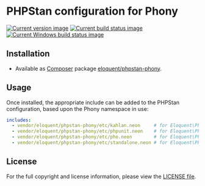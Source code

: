# PHPStan configuration for Phony

[![Current version image][version-image]][current version]
[![Current build status image][build-image]][current build status]
[![Current Windows build status image][windows-build-image]][current windows build status]

[build-image]: https://img.shields.io/travis/eloquent/phpstan-phony/master.svg?style=flat-square "Current build status for the master branch"
[current build status]: https://travis-ci.org/eloquent/phpstan-phony
[current version]: https://packagist.org/packages/eloquent/phpstan-phony
[current windows build status]: https://ci.appveyor.com/project/eloquent/phpstan-phony
[version-image]: https://img.shields.io/packagist/v/eloquent/phpstan-phony.svg?style=flat-square "This project uses semantic versioning"
[windows-build-image]: https://img.shields.io/appveyor/ci/eloquent/phpstan-phony/master.svg?label=windows&style=flat-square "Current Windows build status for the master branch"

## Installation

- Available as [Composer] package [eloquent/phpstan-phony].

[composer]: http://getcomposer.org/
[eloquent/phpstan-phony]: https://packagist.org/packages/eloquent/phpstan-phony

## Usage

Once installed, the appropriate include can be added to the PHPStan
configuration, based upon the Phony namespace in use:

```yaml
includes:
  - vendor/eloquent/phpstan-phony/etc/kahlan.neon     # for Eloquent\Phony\Kahlan
  - vendor/eloquent/phpstan-phony/etc/phpunit.neon    # for Eloquent\Phony\Phpunit
  - vendor/eloquent/phpstan-phony/etc/pho.neon        # for Eloquent\Phony\Pho
  - vendor/eloquent/phpstan-phony/etc/standalone.neon # for Eloquent\Phony
```

## License

For the full copyright and license information, please view the [LICENSE file].

[license file]: LICENSE
